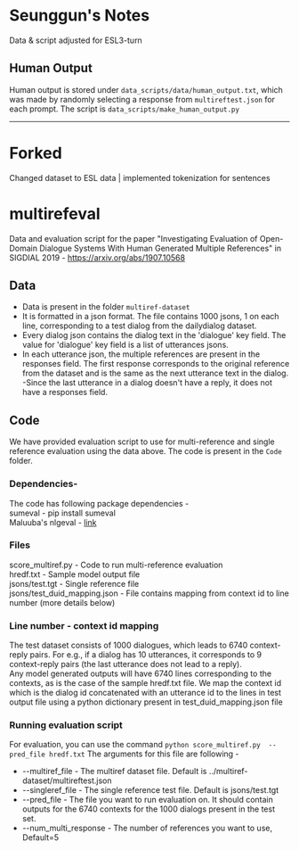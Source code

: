 
# Seunggun's Notes

Data & script adjusted for ESL3-turn

## Human Output
Human output is stored under `data_scripts/data/human_output.txt`, which was made by randomly selecting a response from `multireftest.json` for each prompt. The script is `data_scripts/make_human_output.py`

---

# Forked
Changed dataset to ESL data | implemented tokenization for sentences

# multirefeval
Data and evaluation script for the paper "Investigating Evaluation of Open-Domain Dialogue Systems With Human Generated Multiple References" in SIGDIAL 2019 - https://arxiv.org/abs/1907.10568

## Data
- Data is present in the folder `multiref-dataset`
- It is formatted in a json format. The file contains 1000 jsons, 1 on each line, corresponding to a test dialog from the dailydialog dataset.
- Every dialog json contains the dialog text in the 'dialogue' key field. The value for 'dialogue' key field is a list of utterances jsons.
- In each utterance json, the multiple references are present in the responses field. The first response corresponds to the original reference from the dataset and is the same as the next utterance text in the dialog.
 -Since the last utterance in a dialog doesn't have a reply, it does not have a responses field.

## Code 
We have provided evaluation script to use for multi-reference and single reference evaluation using the data above. The code is present in the `Code` folder.

### Dependencies-
The code has following package dependencies -\
sumeval - pip install sumeval\
Maluuba's nlgeval - [link](https://github.com/Maluuba/nlg-eval)

### Files
score_multiref.py - Code to run multi-reference evaluation\
hredf.txt - Sample model output file\
jsons/test.tgt - Single reference file\
jsons/test_duid_mapping.json - File contains mapping from context id to line number (more details below)

### Line number - context id mapping
The test dataset consists of 1000 dialogues, which leads to 6740 context-reply pairs. For e.g., if a dialog has 10 utterances, it corresponds to 9 context-reply pairs (the last utterance does not lead to a reply).\
Any model generated outputs will have 6740 lines corresponding to the contexts, as is the case of the sample hredf.txt file. 
We map the context id which is the dialog id concatenated with an utterance id to the lines in test output file using a python dictionary present in test_duid_mapping.json file

### Running evaluation script
For evaluation, you can use the command 
`python score_multiref.py  --pred_file hredf.txt`
The arguments for this file are following - 
 - --multiref_file - The multiref dataset file. Default is ../multiref-dataset/multireftest.json
 - --singleref_file - The single reference test file. Default is jsons/test.tgt
 - --pred_file - The file you want to run evaluation on. It should contain outputs for the 6740 contexts for the 1000 dialogs present in the test set.
 - --num_multi_response - The number of references you want to use, Default=5

